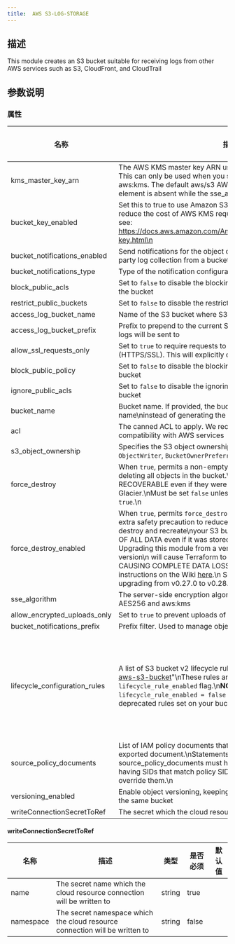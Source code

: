 ```yaml
---
title:  AWS S3-LOG-STORAGE
---
```


## 描述

This module creates an S3 bucket suitable for receiving logs from other AWS services such as S3, CloudFront, and CloudTrail

## 参数说明


### 属性

 名称 | 描述 | 类型 | 是否必须 | 默认值 
 ------------ | ------------- | ------------- | ------------- | ------------- 
 kms_master_key_arn | The AWS KMS master key ARN used for the SSE-KMS encryption. This can only be used when you set the value of sse_algorithm as aws:kms. The default aws/s3 AWS KMS master key is used if this element is absent while the sse_algorithm is aws:kms | string | false |  
 bucket_key_enabled | Set this to true to use Amazon S3 Bucket Keys for SSE-KMS, which reduce the cost of AWS KMS requests.\n\nFor more information, see: https://docs.aws.amazon.com/AmazonS3/latest/userguide/bucket-key.html\n | bool | false |  
 bucket_notifications_enabled | Send notifications for the object created events. Used for 3rd-party log collection from a bucket | bool | false |  
 bucket_notifications_type | Type of the notification configuration. Only SQS is supported. | string | false |  
 block_public_acls | Set to `false` to disable the blocking of new public access lists on the bucket | bool | false |  
 restrict_public_buckets | Set to `false` to disable the restricting of making the bucket public | bool | false |  
 access_log_bucket_name | Name of the S3 bucket where S3 access logs will be sent to | string | false |  
 access_log_bucket_prefix | Prefix to prepend to the current S3 bucket name, where S3 access logs will be sent to | string | false |  
 allow_ssl_requests_only | Set to `true` to require requests to use Secure Socket Layer (HTTPS/SSL). This will explicitly deny access to HTTP requests | bool | false |  
 block_public_policy | Set to `false` to disable the blocking of new public policies on the bucket | bool | false |  
 ignore_public_acls | Set to `false` to disable the ignoring of public access lists on the bucket | bool | false |  
 bucket_name | Bucket name. If provided, the bucket will be created with this name\ninstead of generating the name from the context.\n | string | false |  
 acl | The canned ACL to apply. We recommend log-delivery-write for compatibility with AWS services | string | false |  
 s3_object_ownership | Specifies the S3 object ownership control. Valid values are `ObjectWriter`, `BucketOwnerPreferred`, and 'BucketOwnerEnforced'. | string | false |  
 force_destroy | When `true`, permits a non-empty S3 bucket to be deleted by first deleting all objects in the bucket.\nTHESE OBJECTS ARE NOT RECOVERABLE even if they were versioned and stored in Glacier.\nMust be set `false` unless `force_destroy_enabled` is also `true`.\n | bool | false |  
 force_destroy_enabled | When `true`, permits `force_destroy` to be set to `true`.\nThis is an extra safety precaution to reduce the chance that Terraform will destroy and recreate\nyour S3 bucket, causing COMPLETE LOSS OF ALL DATA even if it was stored in Glacier.\n\nWARNING: Upgrading this module from a version prior to 0.27.0 to this version\n  will cause Terraform to delete your existing S3 bucket CAUSING COMPLETE DATA LOSS\n  unless you follow the upgrade instructions on the Wiki [here](https://github.com/cloudposse/terraform-aws-s3-log-storage/wiki/Upgrading-to-v0.27.0-(POTENTIAL-DATA-LOSS)).\n  See additional instructions for upgrading from v0.27.0 to v0.28.0 [here](https://github.com/cloudposse/terraform-aws-s3-log-storage/wiki/Upgrading-to-v0.28.0-and-AWS-provider-v4-(POTENTIAL-DATA-LOSS)).\n\n | bool | false |  
 sse_algorithm | The server-side encryption algorithm to use. Valid values are AES256 and aws:kms | string | false |  
 allow_encrypted_uploads_only | Set to `true` to prevent uploads of unencrypted objects to S3 bucket | bool | false |  
 bucket_notifications_prefix | Prefix filter. Used to manage object notifications | string | false |  
 lifecycle_configuration_rules | A list of S3 bucket v2 lifecycle rules, as specified in [terraform-aws-s3-bucket](https://github.com/cloudposse/terraform-aws-s3-bucket)"\nThese rules are not affected by the deprecated `lifecycle_rule_enabled` flag.\n**NOTE:** Unless you also set `lifecycle_rule_enabled = false` you will also get the default deprecated rules set on your bucket.\n | list(object({\n    enabled = bool\n    id      = string\n\n    abort_incomplete_multipart_upload_days = number\n\n    # `filter_and` is the `and` configuration block inside the `filter` configuration.\n    # This is the only place you should specify a prefix.\n    filter_and = any\n    expiration = any\n    transition = list(any)\n\n    noncurrent_version_expiration = any\n    noncurrent_version_transition = list(any)\n  })) | false |  
 source_policy_documents | List of IAM policy documents that are merged together into the exported document.\nStatements defined in source_policy_documents must have unique SIDs.\nStatement having SIDs that match policy SIDs generated by this module will override them.\n | list(string) | false |  
 versioning_enabled | Enable object versioning, keeping multiple variants of an object in the same bucket | bool | false |  
 writeConnectionSecretToRef | The secret which the cloud resource connection will be written to | [writeConnectionSecretToRef](#writeConnectionSecretToRef) | false |  


#### writeConnectionSecretToRef

 名称 | 描述 | 类型 | 是否必须 | 默认值 
 ------------ | ------------- | ------------- | ------------- | ------------- 
 name | The secret name which the cloud resource connection will be written to | string | true |  
 namespace | The secret namespace which the cloud resource connection will be written to | string | false |  
